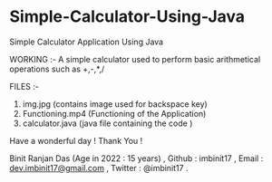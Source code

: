 # Simple-Calculator-Using-Java
Simple Calculator Application Using Java 

WORKING :- 
A simple calculator used to perform basic arithmetical operations such as +,-,*,/ 

FILES :- 
1. img.jpg (contains image used for backspace key)
2. Functioning.mp4 (Functioning of the Application)
3. calculator.java (java file containing the code )

Have a wonderful day ! Thank You !

Binit Ranjan Das (Age in 2022 : 15 years) ,
Github : imbinit17 ,
Email : dev.imbinit17@gmail.com ,
Twitter : @imbinit17 .
